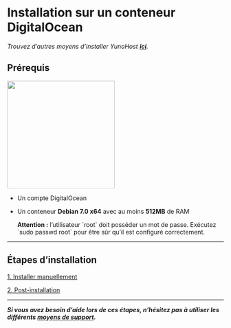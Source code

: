 # Installation sur un conteneur DigitalOcean

*Trouvez d’autres moyens d’installer YunoHost **[ici](/install_fr)**.*

## Prérequis

<img src="https://yunohost.org/images/digitalocean.png" width=250>

* Un compte DigitalOcean
* Un conteneur **Debian 7.0 x64** avec au moins **512MB** de RAM

    <div class="alert alert-warning">
    <b>Attention :</b> l’utilisateur `root` doit posséder un mot de passe. Exécutez `sudo passwd root` pour être sûr qu’il est configuré correctement.
    </div>

---

## Étapes d’installation

<a class="btn btn-lg btn-default" href="/install_manually_fr">1. Installer manuellement</a>

<a class="btn btn-lg btn-default" href="/postinstall_fr">2. Post-installation</a>

---

***Si vous avez besoin d’aide lors de ces étapes, n’hésitez pas à utiliser les différents [moyens de support](/support_fr).***
